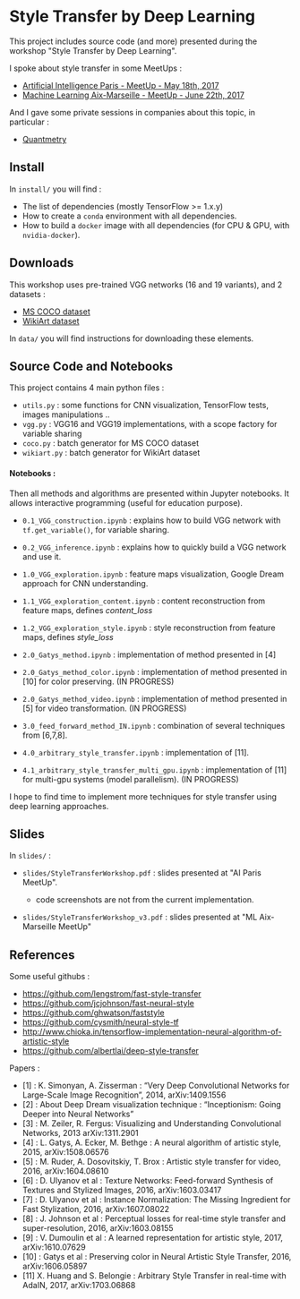 

# Style Transfer by Deep Learning

This project includes source code (and more) presented during the workshop "Style Transfer by Deep Learning".

I spoke about style transfer in some MeetUps : 
 - [Artificial Intelligence Paris - MeetUp - May 18th, 2017](http://www.meetup.com/fr-FR/Artificial-Intelligence-Meetup-Paris/events/238029606/ "AI Paris MeetUp")
 - [Machine Learning Aix-Marseille - MeetUp - June 22th, 2017](http://www.meetup.com/fr-FR/Machine-learning-Aix-Marseille/events/240114846/ "ML Aix-Marseille MeetUp")

And I gave some private sessions in companies about this topic, in particular : 
 - [Quantmetry](http://www.quantmetry.com/)
 

## Install

In `install/` you will find :
 - The list of dependencies (mostly TensorFlow >= 1.x.y)
 - How to create a `conda` environment with all dependencies.
 - How to build a `docker` image with all dependencies (for CPU & GPU, with `nvidia-docker`).


## Downloads

This workshop uses pre-trained VGG networks (16 and 19 variants), and 2 datasets :
 - [MS COCO dataset](http://www.mscoco.org)
 - [WikiArt dataset](http://www.wikiart.org)

In `data/` you will find instructions for downloading these elements.


## Source Code and Notebooks

This project contains 4 main python files :

- `utils.py` : some functions for CNN visualization, TensorFlow tests, images manipulations ..
- `vgg.py` : VGG16 and VGG19 implementations, with a scope factory for variable sharing
- `coco.py` : batch generator for MS COCO dataset
- `wikiart.py` : batch generator for WikiArt dataset

#### Notebooks :

Then all methods and algorithms are presented within Jupyter notebooks.
It allows interactive programming (useful for education purpose).

- `0.1_VGG_construction.ipynb` : explains how to build VGG network with `tf.get_variable()`, for variable sharing.
- `0.2_VGG_inference.ipynb` : explains how to quickly build a VGG network and use it.

- `1.0_VGG_exploration.ipynb` : feature maps visualization, Google Dream approach for CNN understanding.
- `1.1_VGG_exploration_content.ipynb` : content reconstruction from feature maps, defines *content_loss*
- `1.2_VGG_exploration_style.ipynb` : style reconstruction from feature maps, defines *style_loss*

- `2.0_Gatys_method.ipynb` : implementation of method presented in [4]
- `2.0_Gatys_method_color.ipynb` : implementation of method presented in [10] for color preserving. (IN PROGRESS)
- `2.0_Gatys_method_video.ipynb` : implementation of method presented in [5] for video transformation. (IN PROGRESS)

- `3.0_feed_forward_method_IN.ipynb` : combination of several techniques from [6,7,8]. 

- `4.0_arbitrary_style_transfer.ipynb` : implementation of [11].
- `4.1_arbitrary_style_transfer_multi_gpu.ipynb` : implementation of [11] for multi-gpu systems (model parallelism). (IN PROGRESS)


I hope to find time to implement more techniques for style transfer using deep learning approaches.


## Slides

In `slides/` :

- `slides/StyleTransferWorkshop.pdf` : slides presented at "AI Paris MeetUp".
    - code screenshots are not from the current implementation.

- `slides/StyleTransferWorkshop_v3.pdf` : slides presented at "ML Aix-Marseille MeetUp"


## References


Some useful githubs :

- https://github.com/lengstrom/fast-style-transfer
- https://github.com/jcjohnson/fast-neural-style
- https://github.com/ghwatson/faststyle
- https://github.com/cysmith/neural-style-tf
- http://www.chioka.in/tensorflow-implementation-neural-algorithm-of-artistic-style
- https://github.com/albertlai/deep-style-transfer


Papers :

- [1] : K. Simonyan, A. Zisserman : “Very Deep Convolutional Networks for Large-Scale Image Recognition”, 2014, arXiv:1409.1556
- [2] : About Deep Dream visualization technique :  “Inceptionism: Going Deeper into Neural Networks”
- [3] : M. Zeiler, R. Fergus: Visualizing and Understanding Convolutional Networks, 2013 arXiv:1311.2901 
- [4] : L. Gatys, A. Ecker, M. Bethge : A neural algorithm of artistic style, 2015, arXiv:1508.06576
- [5] : M. Ruder, A. Dosovitskiy, T. Brox : Artistic style transfer for video, 2016, arXiv:1604.08610 
- [6] : D. Ulyanov et al : Texture Networks: Feed-forward Synthesis of Textures and Stylized Images, 2016, arXiv:1603.03417
- [7] : D. Ulyanov et al : Instance Normalization: The Missing Ingredient for Fast Stylization, 2016, arXiv:1607.08022
- [8] : J. Johnson et al : Perceptual losses for real-time style transfer and super-resolution, 2016, arXiv:1603.08155
- [9] : V. Dumoulin et al : A learned representation for artistic style, 2017, arXiv:1610.07629
- [10] : Gatys et al : Preserving color in Neural Artistic Style Transfer, 2016, arXiv:1606.05897
- [11]  X. Huang and S. Belongie : Arbitrary Style Transfer in real-time with AdaIN, 2017, arXiv:1703.06868